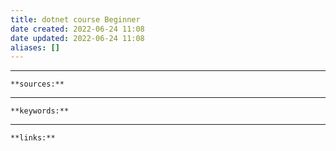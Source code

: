 ```yaml
---
title: dotnet course Beginner
date created: 2022-06-24 11:08
date updated: 2022-06-24 11:08
aliases: []
---
```


---

`**sources:**`

---

`**keywords:**`

---

`**links:**`
